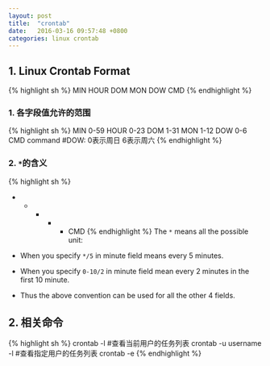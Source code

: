 ```yaml
---
layout: post
title:  "crontab"
date:   2016-03-16 09:57:48 +0800
categories: linux crontab
---
```


## 1. Linux Crontab Format
{% highlight sh %}
MIN HOUR DOM MON DOW CMD
{% endhighlight %}

### 1. 各字段值允许的范围
{% highlight sh %}
MIN    0-59
HOUR   0-23
DOM    1-31
MON    1-12
DOW    0-6
CMD    command
#DOW: 0表示周日 6表示周六
{% endhighlight %}

### 2. `*`的含义
{% highlight sh %}
* * * * * CMD
{% endhighlight %}
The `*` means all the possible unit:

* When you specify `*/5` in minute field means every 5 minutes.
* When you specify `0-10/2` in minute field mean every 2 minutes in the first 10 minute.
* Thus the above convention can be used for all the other 4 fields.

## 2. 相关命令
{% highlight sh %}
crontab -l #查看当前用户的任务列表
crontab -u username -l #查看指定用户的任务列表
crontab -e
{% endhighlight %}
